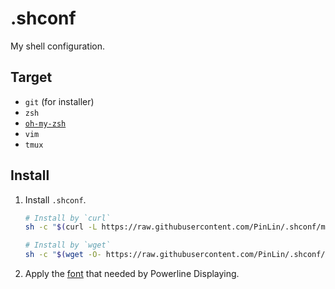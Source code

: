 # .shconf

My shell configuration.

## Target

+ `git` (for installer)
+ `zsh`
+ [`oh-my-zsh`](http://ohmyz.sh)
+ `vim`
+ `tmux`

## Install

1. Install `.shconf`.

    ```sh
    # Install by `curl`
    sh -c "$(curl -L https://raw.githubusercontent.com/PinLin/.shconf/master/install.sh)"
    
    # Install by `wget`
    sh -c "$(wget -O- https://raw.githubusercontent.com/PinLin/.shconf/master/install.sh)"
    ```

2. Apply the [font](https://github.com/PinLin/.shconf/tree/master/font) that needed by Powerline Displaying.
